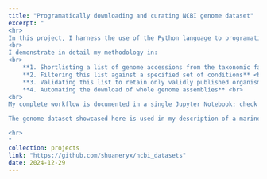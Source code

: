 ```yaml
---
title: "Programatically downloading and curating NCBI genome dataset"
excerpt: "
<hr>
In this project, I harness the use of the Python language to programatically download whole genome assemblies from NCBI genome database.
<br>
I demonstrate in detail my methodology in:
<br>
    **1. Shortlisting a list of genome accessions from the taxonomic family of interest** <br>
    **2. Filtering this list against a specified set of conditions** <br>
    **3. Validating this list to retain only validly published organisms** <br>
    **4. Automating the download of whole genome assemblies** <br>
<br>
My complete workflow is documented in a single Jupyter Notebook; check it out <a href='https://github.com/shuaneryx/ncbi_datasets/blob/main/ncbi_datasets.ipynb' target='_blank'>here</a>!

The genome dataset showcased here is used in my description of a marine bacteria (**TLL-SE01**) from a novel genus, <a href='https://lpsn.dsmz.de/genus/parasalinivibrio' target='_blank'><i>Parasalinivibrio</i></a>, which I isolated from the intestinal contents of a farmed Asian Seabass (*Lates calcarifer*). I used this dataset in my downstream phylogenetic and taxonogenomic analysis of **TLL-SE01** together with all valid species from the family *Vibrionaceae*. 

<hr>
"
collection: projects
link: "https://github.com/shuaneryx/ncbi_datasets"
date: 2024-12-29
---
```


